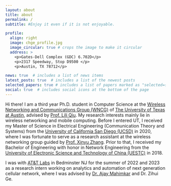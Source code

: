 ```yaml
---
layout: about
title: about
permalink: /
subtitle: #Enjoy it even if it is not enjoyable.

profile:
  align: right
  image: chge_profile.jpg
  image_circular: true # crops the image to make it circular
  address: >
    <p>Gates-Dell Complex (GDC) 6.702D</p>
    <p>2317 Speedway, Stop D9500 </p>
    <p>Austin, TX 78712</p>

news: true  # includes a list of news items
latest_posts: true  # includes a list of the newest posts
selected_papers: true # includes a list of papers marked as "selected={true}"
social: true  # includes social icons at the bottom of the page
---
```


Hi there! I am a third year Ph.D. student in Computer Science at the [Wireless Networking and Communications Group (WNCG)](https://wncg.org/) of [The University of Texas at Austin](https://www.utexas.edu/), advised by [Prof. Lili Qiu](https://www.cs.utexas.edu/~lili/). My research interests mainly lie in wireless networking and mobile computing. Before I entered UT, I received my Master of Science in Electrical Engineering (Communication Theory and Systems) from the [University of California San Diego (UCSD)](https://www.ucsd.edu/) in 2020, where I was fortunate to serve as a research assistant at the wireless networking group guided by [Prof. Xinyu Zhang](xyzhang.ucsd.edu). Prior to that, I received my Bachelor of Engineering with honor in Network Engineering from the [University of Electronic Science and Technology of China (UESTC)](https://en.uestc.edu.cn/) in 2018. 

I was with [AT&T Labs](https://about.att.com/sites/labs) in Bedminster NJ for the summer of 2022 and 2023 as a research intern working on analytics and automation of next generation cellular network, where I was advised by [Dr. Ajay Mahimkar](https://sites.google.com/site/ajaymahimkar/) and Dr. Zihui Ge.

<!-- Write your biography here. Tell the world about yourself. Link to your favorite [subreddit](http://reddit.com). You can put a picture in, too. The code is already in, just name your picture `prof_pic.jpg` and put it in the `img/` folder.

Put your address / P.O. box / other info right below your picture. You can also disable any of these elements by editing `profile` property of the YAML header of your `_pages/about.md`. Edit `_bibliography/papers.bib` and Jekyll will render your [publications page](/al-folio/publications/) automatically.

Link to your social media connections, too. This theme is set up to use [Font Awesome icons](http://fortawesome.github.io/Font-Awesome/) and [Academicons](https://jpswalsh.github.io/academicons/), like the ones below. Add your Facebook, Twitter, LinkedIn, Google Scholar, or just disable all of them.
 -->